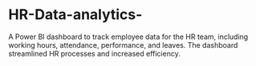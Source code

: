 # HR-Data-analytics-
A Power BI dashboard to track employee data for the HR team, including working hours, attendance, performance, and leaves. The dashboard streamlined HR processes and increased efficiency. 
